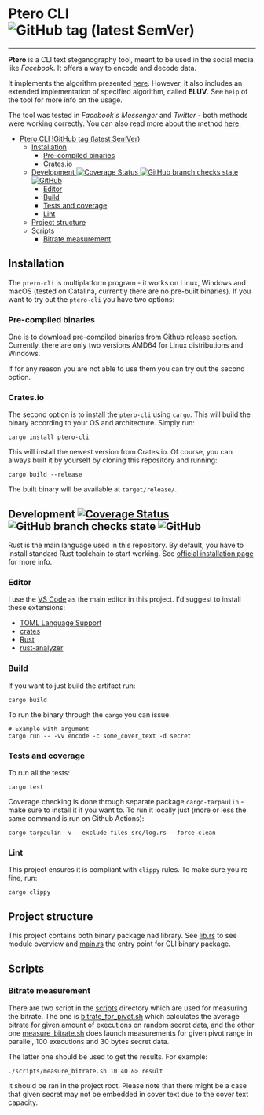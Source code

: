 

# Ptero CLI ![GitHub tag (latest SemVer)](https://img.shields.io/github/v/tag/baymax42/ptero-cli)

---

**Ptero** is a CLI text steganography tool, meant to be used in the social media like *Facebook*. It offers a way to encode and decode data.

It implements the algorithm presented [here](https://link.springer.com/chapter/10.1007/978-3-319-76687-4_15). 
However, it also includes an extended implementation of specified algorithm, called __ELUV__. See `help` of the tool for more info on the usage.

The tool was tested in *Facebook's Messenger* and *Twitter* - both methods were working correctly. You can also read more about the method [here](https://github.com/baymax42/ptero-cli/wiki/Methods).


<!-- TOC -->
- [Ptero CLI !GitHub tag (latest SemVer)](#ptero-cli-)
  - [Installation](#installation)
    - [Pre-compiled binaries](#pre-compiled-binaries)
    - [Crates.io](#cratesio)
  - [Development ![Coverage Status](https://coveralls.io/github/baymax42/ptero-cli?branch=main) ![GitHub branch checks state](https://img.shields.io/github/checks-status/baymax42/ptero-cli/main?label=status) ![GitHub](https://img.shields.io/github/license/baymax42/ptero-cli)](#development---)
    - [Editor](#editor)
    - [Build](#build)
    - [Tests and coverage](#tests-and-coverage)
    - [Lint](#lint)
  - [Project structure](#project-structure)
  - [Scripts](#scripts)
    - [Bitrate measurement](#bitrate-measurement)
<!-- TOC -->

## Installation
The `ptero-cli` is multiplatform program - it works on Linux, Windows and macOS (tested on Catalina, currently there are no pre-built binaries). If you want to try out the `ptero-cli` you have two options:
### Pre-compiled binaries
One is to download pre-compiled binaries from Github [release section](https://github.com/baymax42/ptero-cli/releases). 
Currently, there are only two versions AMD64 for Linux distributions and Windows. 

If for any reason you are not able to use them you can try out the second option.

### Crates.io
The second option is to install the `ptero-cli` using `cargo`. This will build the binary according to your OS and architecture. Simply run:
```shell script
cargo install ptero-cli
```

This will install the newest version from Crates.io. Of course, you can always built it by yourself by cloning this repository and running:
```shell script
cargo build --release
```
The built binary will be available at `target/release/`.

## Development [![Coverage Status](https://coveralls.io/repos/github/baymax42/ptero-cli/badge.svg?branch=main)](https://coveralls.io/github/baymax42/ptero-cli?branch=main) ![GitHub branch checks state](https://img.shields.io/github/checks-status/baymax42/ptero-cli/main?label=status) ![GitHub](https://img.shields.io/github/license/baymax42/ptero-cli)

Rust is the main language used in this repository. By default, you have to install standard Rust toolchain to start working.
See [official installation page](https://www.rust-lang.org/tools/install) for more info.

### Editor 

I use the [VS Code](https://code.visualstudio.com/download) as the main editor in this project. I'd suggest to install these extensions:
* [TOML Language Support](https://marketplace.visualstudio.com/items?itemName=be5invis.toml)
* [crates](https://marketplace.visualstudio.com/items?itemName=serayuzgur.crates)
* [Rust](https://marketplace.visualstudio.com/items?itemName=rust-lang.rust)
* [rust-analyzer](https://marketplace.visualstudio.com/items?itemName=matklad.rust-analyzer)

### Build

If you want to just build the artifact run:
```shell
cargo build
```

To run the binary through the `cargo` you can issue:
```shell
# Example with argument
cargo run -- -vv encode -c some_cover_text -d secret
```
### Tests and coverage

To run all the tests:
```shell
cargo test
```

Coverage checking is done through separate package `cargo-tarpaulin` - make sure to install it if you want to. To run it locally just (more or less the same command is run on Github Actions):
```shell
cargo tarpaulin -v --exclude-files src/log.rs --force-clean
```

### Lint

This project ensures it is compliant with `clippy` rules. To make sure you're fine, run:
```shell
cargo clippy
```

## Project structure

This project contains both binary package nad library. See [lib.rs](./src/lib.rs) to see module overview and [main.rs](./src/bin/main.rs) the entry point for CLI binary package.


## Scripts

### Bitrate measurement
There are two script in the [scripts](./scripts) directory which are used for measuring the bitrate.
The one is [bitrate_for_pivot.sh](./scripts/bitrate_for_pivot.sh) which calculates the average bitrate for
given amount of executions on random secret data, and the other one [measure_bitrate.sh](./scripts/measure_bitrate.sh) does launch measurements 
for given pivot range in parallel, 100 executions and 30 bytes secret data.

The latter one should be used to get the results. For example:
```shell script
./scripts/measure_bitrate.sh 10 40 &> result
```

It should be ran in the project root. Please note that there might be a case that given secret may not
be embedded in cover text due to the cover text capacity.

